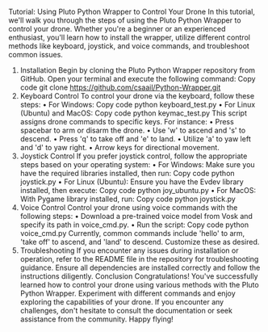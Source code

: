 Tutorial: Using Pluto Python Wrapper to Control Your Drone
In this tutorial, we'll walk you through the steps of using the Pluto Python Wrapper to control your drone. Whether you're a beginner or an experienced enthusiast, you'll learn how to install the wrapper, utilize different control methods like keyboard, joystick, and voice commands, and troubleshoot common issues.
1. Installation
Begin by cloning the Pluto Python Wrapper repository from GitHub. Open your terminal and execute the following command:
Copy code
git clone https://github.com/csaail/Python-Wrapper.git 
2. Keyboard Control
To control your drone via the keyboard, follow these steps:
•	For Windows:
Copy code
python keyboard_test.py 
•	For Linux (Ubuntu) and MacOS:
Copy code
python keymac_test.py 
This script assigns drone commands to specific keys. For instance:
•	Press spacebar to arm or disarm the drone.
•	Use 'w' to ascend and 's' to descend.
•	Press 'q' to take off and 'e' to land.
•	Utilize 'a' to yaw left and 'd' to yaw right.
•	Arrow keys for directional movement.
3. Joystick Control
If you prefer joystick control, follow the appropriate steps based on your operating system:
•	For Windows: Make sure you have the required libraries installed, then run:
Copy code
python joystick.py 
•	For Linux (Ubuntu): Ensure you have the Evdev library installed, then execute:
Copy code
python joy_ubuntu.py 
•	For MacOS: With Pygame library installed, run:
Copy code
python joystick.py 
4. Voice Control
Control your drone using voice commands with the following steps:
•	Download a pre-trained voice model from Vosk and specify its path in voice_cmd.py.
•	Run the script:
Copy code
python voice_cmd.py 
Currently, common commands include 'hello' to arm, 'take off' to ascend, and 'land' to descend. Customize these as desired.
5. Troubleshooting
If you encounter any issues during installation or operation, refer to the README file in the repository for troubleshooting guidance. Ensure all dependencies are installed correctly and follow the instructions diligently.
Conclusion
Congratulations! You've successfully learned how to control your drone using various methods with the Pluto Python Wrapper. Experiment with different commands and enjoy exploring the capabilities of your drone. If you encounter any challenges, don't hesitate to consult the documentation or seek assistance from the community. Happy flying!

